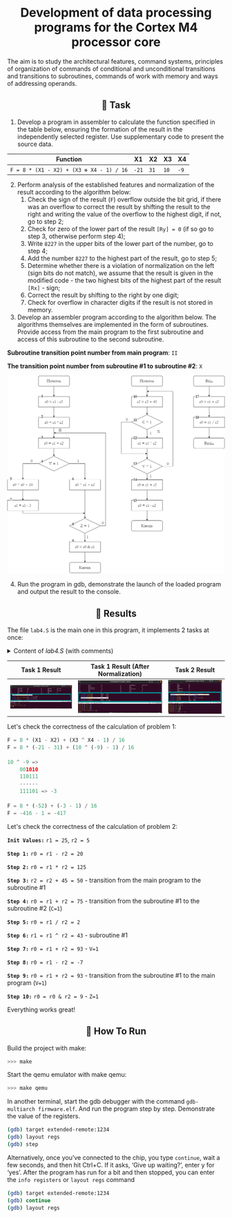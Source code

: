 <h1 align="center"> Development of data processing programs for the Cortex M4 processor core</h1>

The aim is to study the architectural features, command systems, principles of organization of commands of conditional and unconditional transitions and transitions to subroutines, commands of work with memory and ways of addressing operands.


<h2 align="center">📝 Task</h2>

1. Develop a program in assembler to calculate the function specified in the table below, ensuring the formation of the result in the independently selected register. Use supplementary code to present the source data.

<center>

|                Function               | X1  | X2 | X3 | X4 |
|:-------------------------------------:|-----|----|----|----|
| `F = 8 * (X1 - X2) + (X3 ⊕ X4 - 1) / 16` | `-21`|`31` | `10` | `-9` |

</center>

2. Perform analysis of the established features and normalization of the result according to the algorithm below:
	1. Check the sign of the result (`F`) overflow outside the bit grid, if there was an overflow to correct the result by shifting the result to the right and writing the value of the overflow to the highest digit, if not, go to step 2;
	2. Check for zero of the lower part of the result `[Ry] = 0` (if so go to step 3, otherwise perform step 4);
	3. Write `8227` in the upper bits of the lower part of the number, go to step 4;
	4. Add the number `8227` to the highest part of the result, go to step 5;
	5. Determine whether there is a violation of normalization on the left (sign bits do not match), we assume that the result is given in the modified code - the two highest bits of the highest part of the result `[Rx]` - sign;
	6. Correct the result by shifting to the right by one digit;
	7. Check for overflow in character digits if the result is not stored in memory.
3. Develop an assembler program according to the algorithm below. The algorithms themselves are implemented in the form of subroutines. Provide access from the main program to the first subroutine and access of this subroutine to the second subroutine.

__Subroutine transition point number from main program__: `II`

__The transition point number from subroutine #1 to subroutine #2__: `X`

<p align="center">
  <img src="img/alg.png" alt="Algorithm" width="800">
</p>

4. Run the program in gdb, demonstrate the launch of the loaded program and output the result to the console.


<h2 align="center">📙 Results</h2>

The file `lab4.S` is the main one in this program, it implements 2 tasks at once:

<details>
<summary>Content of <cite>lab4.S</cite> (with comments)</summary><p align="left">

```assembly
.global lab4
.syntax unified

#define X1 #-21
#define X2 #31
#define X3 #10
#define X4 #-9

lab4:
	push {lr}
	bl task1
	bl task2
	pop {pc}

task1:
	push {lr}
	mov r0, X1
	mov r1, #0xFFFFFFFF

	mov r2, X2
	mov r3, #0

	mov r4, X3
	mov r5, #0

	mov r6, X4
	mov r7, #0xFFFFFFFF

	// Calculation: 8 * (X1 - X2) + (X3 ^ X4 - 1) / 16
	
	// X1 - X2
	sub r0, r2
	sbc r1, r3
	
	// 8 * (X1 - X2)
	lsl r0, #3
	lsl r1, #3
	
	// X3 ^ X4
	eor r4, r6
	eor r5, r7
	
	// X3 ^ X4 - 1
	sub r4, #1
	sbc r5, #1
	
	// (X3 ^ X4 - 1) / 16
	asr r4, #4
	lsr r5, #4

	// 8 * (X1 - X2) + (X3 ^ X4 - 1) / 16
	add r0, r4
	adc r1, r5
	
	bl result_correction
	pop {pc}
	
// Result correction
result_correction:
	push {lr}
	bvc step2
	lsr r0, #1
	lsr r1, #1
step2:
	orr r0, #0
	bne step4
	orr r1, #0
	bne step4
	mov r0, #0b00100011
step4:
	add r1, #0b00100011
	and r5, r1, #0xc0000000
	beq step7
	eor r5, #0xc0000000
	beq step7
	lsr r0, #1
	lsr r1, #1
step7:
	bvs end_correction
	push {r0}
	push {r1}
	pop {r1}
	pop {r0}

end_correction:
	pop {pc}

task2:
	push {lr}

	mov r1, #25
	mov r2, #5

program_a:
	// 1: r0 = r1 - r2
	sub r0, r1, r2
	
	// 2: r0 = r1 * r2
	mul r0, r1, r2
	
	bl program_b
jump3:
	// 3: r0 = r1 + r2
	add r0, r1, r2
	
	// 4: jump1
	bvs jump1
	
	// 6: r0 = r1 + r2
	add r0, r1, r2
	
	b jump2
jump1:
	// 5: r0 = r0 + 10
	add r0, #10
	
	// 7: r1 = r1 - 3
	sub r1, #3
jump2:
	// 8: jump3
	beq jump3
	
	// 9: r0 = r0 & r1
	and r0, r1
	pop {pc}

program_b:
	push {lr}
jump5:
	// 10: r2 = r2 + 45
	add r2, #45
	
	// 11: jump4
	bcs jump4
	
	bl program_c
	
	// 12: r1 = r1 ^ r2 
	eor r1, r2
jump4:
	// 13: jump5
	bvs jump5
	
	// 14: r0 = r1 + r2
	add r0, r1, r2
	
	// 15: r0 = r1 - r2
	sub r0, r1, r2
	
	pop {pc}

program_c:
	push {lr}
	
	// 17: r0 = r1 + r2
	adds r0, r1, r2
	
	// 18: r0 = r2 / r1
	udiv r0, r2, r1
	
	pop {pc}
```
</details>

Task 1 Result         |  Task 1 Result (After Normalization) |  Task 2 Result
:-------------------------:|:-------------------------:|:-------------------------:
<img src="img/res1.png" title="Task 1 Result" width="100%"> |<img src="img/res2.png" title="Task 1 Result (After Normalization)" width="100%"> |<img src="img/res3.png" title="Task 2 Result" width="100%">


Let's check the correctness of the calculation of problem 1:

```py
F = 8 * (X1 - X2) + (X3 ^ X4 - 1) / 16
F = 8 * (-21 - 31) + (10 ^ (-9) - 1) / 16

10 ^ -9 =>
	001010
	110111
    ------
    111101 => -3

F = 8 * (-52) + (-3 - 1) / 16
F = -416 - 1 = -417
```

Let's check the correctness of the calculation of problem 2:

**`Init Values:`** `r1 = 25`, `r2 = 5`

**`Step 1:`** `r0 = r1 - r2 = 20`

**`Step 2:`** `r0 = r1 * r2 = 125`

**`Step 3:`** `r2 = r2 + 45 = 50` - transition from the main program to the subroutine #1

**`Step 4:`** `r0 = r1 + r2 = 75` - transition from the subroutine #1 to the subroutine #2 (`C=1`)

**`Step 5:`** `r0 = r1 / r2 = 2`

**`Step 6:`** `r1 = r1 ^ r2 = 43` - subroutine #1

**`Step 7:`** `r0 = r1 + r2 = 93` - `V=1`

**`Step 8:`** `r0 = r1 - r2 = -7`

**`Step 9:`** `r0 = r1 + r2 = 93` - transition from the subroutine #1 to the main program (`V=1`)

**`Step 10:`** `r0 = r0 & r2 = 9` - `Z=1`

Everything works great!

<h2 align="center">🚀 How To Run</h2>

Build the project with make:

```sh
>>> make
```

Start the qemu emulator with make qemu:

```sh
>>> make qemu
```

In another terminal, start the gdb debugger with the command `gdb-multiarch firmware.elf`. And run the program step by step. Demonstrate the value of the registers.

```sh
(gdb) target extended-remote:1234
(gdb) layout regs
(gdb) step
```

Alternatively, once you’ve connected to the chip, you type `continue`, wait a few seconds, and then hit Ctrl+C. If it asks, ‘Give up waiting?’, enter y for ‘yes’. After the program has run for a bit and then stopped, you can enter the `info registers` or `layout regs` command

```sh
(gdb) target extended-remote:1234
(gdb) continue
(gdb) layout regs
```
